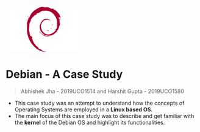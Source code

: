 

 <img src = "https://github.com/TheGupta2012/Operating-Systems-Basics/blob/master/Case%20Study%20-%20Debian/Images/logo-debian.png" width = 200 height = 120>

# Debian - A Case Study 
> Abhishek Jha - 2019UCO1514 and Harshit Gupta - 2019UCO1580
- This case study was an attempt to understand how the concepts of Operating Systems are employed in a **Linux based OS**.
- The main focus of this case study was to describe and get familiar with the **kernel** of the Debian OS and highlight its functionalities.
 
